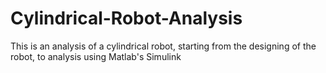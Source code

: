 # Cylindrical-Robot-Analysis
This is an analysis of a cylindrical robot, starting from the designing of the robot, to analysis using Matlab's Simulink
